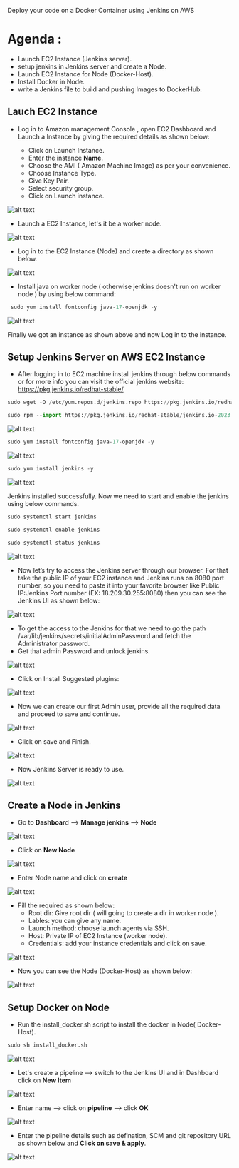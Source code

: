 Deploy your code on a Docker Container using Jenkins on AWS

# Agenda :
* Launch EC2 Instance (Jenkins server).
* setup jenkins in Jenkins server and create a Node.
* Launch EC2 Instance for Node (Docker-Host).
* Install Docker in Node.
* write a Jenkins file to build and pushing Images to DockerHub.

## Lauch EC2 Instance
* Log in to Amazon management Console , open EC2 Dashboard and Launch a Instance by giving the required details as shown below:

    * Click on Launch Instance.
    * Enter the instance **Name**.
    * Choose the AMI ( Amazon Machine Image) as per your convenience.
    * Choose Instance Type.
    * Give Key Pair.
    * Select security group.
    * Click on Launch instance.

![alt text](images/image-1.png)

* Launch a EC2 Instance, let's it be a worker node.

![alt text](images/image-17.png)
* Log in to the EC2 Instance (Node) and create a directory as shown below.

![alt text](images/image-18.png)

* Install java on worker node ( otherwise jenkins doesn't run on worker node ) by using below command:
```python
 sudo yum install fontconfig java-17-openjdk -y
```
![alt text](images/image-19.png)

Finally we got an instance as shown above and now Log in to the instance.

## Setup Jenkins Server on AWS EC2 Instance

* After logging in to EC2 machine install jenkins through below commands or for more info you can visit the official jenkins website: https://pkg.jenkins.io/redhat-stable/

```python
sudo wget -O /etc/yum.repos.d/jenkins.repo https://pkg.jenkins.io/redhat-stable/jenkins.repo

sudo rpm --import https://pkg.jenkins.io/redhat-stable/jenkins.io-2023.key
```
![alt text](images/image-2.png)

```python
sudo yum install fontconfig java-17-openjdk -y
```

![alt text](images/image-3.png)

```python
sudo yum install jenkins -y
```
![alt text](images/image-4.png)

Jenkins installed successfully. Now we need to start and enable the jenkins using below commands.
```python
sudo systemctl start jenkins

sudo systemctl enable jenkins

sudo systemctl status jenkins
```
![alt text](images/image-5.png)

* Now let’s try to access the Jenkins server through our browser. For that take the public IP of your EC2 instance and Jenkins runs on 8080 port number, so you need to paste it into your favorite browser like Public IP:Jenkins Port number (EX: 18.209.30.255:8080) then you can see the Jenkins UI as shown below:

![alt text](images/image-6.png)

* To get the access to the Jenkins for that we need to go the path /var/lib/jenkins/secrets/initialAdminPassword and fetch the Administrator password.
* Get that admin Password and unlock jenkins.

![alt text](images/image-7.png)

* Click on Install Suggested plugins:

![alt text](images/image-8.png)

* Now we can create our first Admin user, provide all the required data and proceed to save and continue.

![alt text](images/image-9.png)

* Click on save and Finish.

![alt text](images/image-10.png)

* Now Jenkins Server is ready to use.

![alt text](images/image-11.png)

## Create a Node in Jenkins
* Go to **Dashboar**d --> **Manage jenkins** --> **Node**

![alt text](images/image-12.png)
* Click on **New Node**

![alt text](images/image-13.png)
* Enter Node name and click on **create**

![alt text](images/image-14.png)

* Fill the required as shown below:
  * Root dir: Give root dir ( will going to create a dir in worker node ).
  * Lables: you can give any name.
  * Launch method: choose launch agents via SSH.
  * Host: Private IP of EC2 Instance (worker node).
  * Credentials: add your instance credentials and click on save.
  
![alt text](images/image-15.png)
* Now you can see the Node (Docker-Host) as shown below:

![alt text](images/image-16.png)

## Setup Docker on Node

* Run the install_docker.sh script to install the docker in Node( Docker-Host).

```python
sudo sh install_docker.sh
```
![alt text](images/image-20.png)

* Let's create a pipeline --> switch to the Jenkins UI and in Dashboard click on **New Item**

![alt text](images/image-21.png)

* Enter name --> click on **pipeline** --> click **OK**

![alt text](images/image-22.png)

* Enter the pipeline details such as defination, SCM and git repository URL as shown below and **Click on save & apply**.

![alt text](images/image-23.png)
